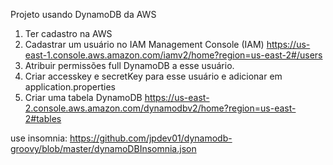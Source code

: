 Projeto usando DynamoDB da AWS

1. Ter cadastro na AWS
2. Cadastrar um usuário no IAM Management Console (IAM) https://us-east-1.console.aws.amazon.com/iamv2/home?region=us-east-2#/users
3. Atribuir permissões full DynamoDB a esse usuário.
4. Criar accesskey e secretKey para esse usuário e adicionar em application.properties
5. Criar uma tabela DynamoDB  https://us-east-2.console.aws.amazon.com/dynamodbv2/home?region=us-east-2#tables


use insomnia: https://github.com/jpdev01/dynamodb-groovy/blob/master/dynamoDBInsomnia.json